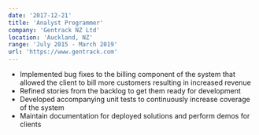 ```yaml
---
date: '2017-12-21'
title: 'Analyst Programmer'
company: 'Gentrack NZ Ltd'
location: 'Auckland, NZ'
range: 'July 2015 - March 2019'
url: 'https://www.gentrack.com'
---
```


- Implemented bug fixes to the billing component of the system that allowed the client to bill more customers resulting in increased revenue
- Refined stories from the backlog to get them ready for development
- Developed accompanying unit tests to continuously increase coverage of the system
- Maintain documentation for deployed solutions and perform demos for clients 
